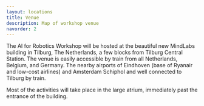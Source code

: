 ```yaml
---
layout: locations
title: Venue
description: Map of workshop venue
navorder: 2
---
```


The AI for Robotics Workshop will be hosted at the beautiful new MindLabs building in Tilburg, The Netherlands, a few blocks from Tilburg Central Station. The venue is easily accessible by train from all Netherlands, Belgium, and Germany. The nearby airports of Eindhoven (base of Ryanair and low-cost airlines) and Amsterdam Schiphol and well connected to Tilburg by train.

Most of the activities will take place in the large atrium, immediately past the entrance of the building.
